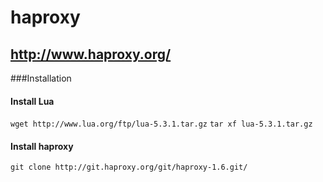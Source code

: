 # haproxy

## http://www.haproxy.org/


###Installation

#### Install Lua
`wget http://www.lua.org/ftp/lua-5.3.1.tar.gz`
`tar xf lua-5.3.1.tar.gz`

#### Install haproxy
`git clone http://git.haproxy.org/git/haproxy-1.6.git/`
    
    

